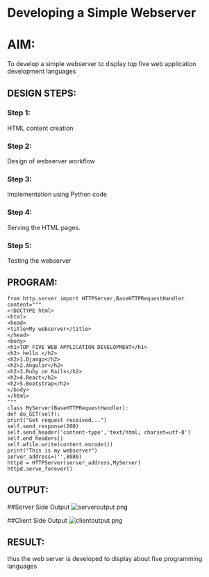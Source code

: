 # Developing a Simple Webserver

# AIM:

To develop a simple webserver to display top five web application development languages
## DESIGN STEPS:

### Step 1:

HTML content creation 

### Step 2:

Design of webserver workflow

### Step 3:

Implementation using Python code

### Step 4:

Serving the HTML pages.

### Step 5:

Testing the webserver

## PROGRAM:
```
from http.server import HTTPServer,BaseHTTPRequestHandler
content="""
<!DOCTYPE html>
<html>
<head>
<title>My webserver</title>
</head>
<body>
<h1>TOP FIVE WEB APPLICATION DEVELOPMENT</h1>
<h2> hello </h2>
<h2>1.Django</h2>
<h2>2.Angular</h2>
<h2>3.Ruby on Rails</h2>
<h2>4.React</h2>
<h2>5.Bootstrap</h2>
</body>
</html>
"""
class MyServer(BaseHTTPRequestHandler):
def do_GET(self):
print("Get request received...")
self.send_response(200)
self.send_header('content-type','text/html; charset=utf-8')
self.end_headers()
self.wfile.write(content.encode())
print("This is my webserver")
server_address=('',8080)
httpd = HTTPServer(server_address,MyServer)
httpd.serve_forever()
```
## OUTPUT:

##Server Side Output
![serveroutput png](https://user-images.githubusercontent.com/118657189/207249296-00d8a7ff-cdb0-4e1f-a81c-71ebccd75076.png)

##Client Side Output
![clientoutput png](https://user-images.githubusercontent.com/118657189/207249586-54c05e8c-a7ad-4697-aa15-cb7892bd0322.png)




## RESULT:
thus the web server is developed to display about five programming languages
